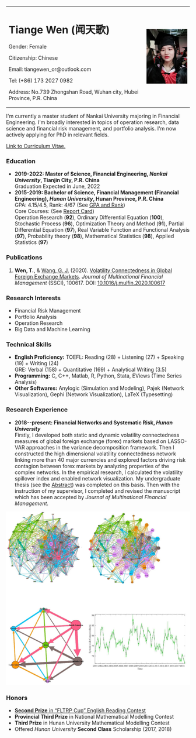 <table border="0">
  <tr>
    <td width="75%">
      <h1>Tiange Wen (闻天歌)</h1>
      <p>Gender: Female</p>
      <p>Citizenship: Chinese</p>
      <p>Email: tiangewen_or@outlook.com</p>
      <p>Tel: (+86) 173 2027 0982</p>
      <p>Address: No.739 Zhongshan Road, Wuhan city, Hubei Province, P.R. China</p>
    </td>
    <td width="25%">
      <img src="/photo.jpg" width="100%">     
    </td>
  </tr>
</table>  

I'm currently a master student of Nankai University majoring in Financial Engineering. I'm broadly interested in topics of operation research, data science and financial risk management, and portfolio analysis. I'm now actively applying for PhD in relevant fields. 

[Link to Curriculum Vitae.](/CV.pdf)

### Education
- **2019-2022: Master of Science, Financial Engineering, _Nankai University_, Tianjin City, P.R. China**  
Graduation Expected in June, 2022
- **2015-2019: Bachelor of Science, Financial Management (Financial Engineering), _Hunan University_, Hunan Province, P.R. China**  
  GPA: 4.15/4.5, Rank: 4/67 (See [GPA and Rank](/gpa&rank.jpg))    
  Core Courses: (See [Report Card](/reportcard.pdf))    
Operation Research (**92**), Ordinary Differential Equation (**100**), Stochastic Process (**96**), Optimization Theory and Method (**91**), Partial Differential Equation (**97**), Real Variable Function and Functional Analysis (**97**), Probability theory (**98**), Mathematical Statistics (**98**), Applied Statistics (**97**)  

### Publications
1. **Wen, T.**, & [Wang, G. J.](https://researchgate.net/profile/Gang_Jin_Wang) (2020). [Volatility Connectedness in Global Foreign Exchange Markets](/VCGFM.pdf). _Journal of Multinational Financial Management_ (SSCI), 100617. DOI: [10.1016/j.mulfin.2020.100617](https://linkinghub.elsevier.com/retrieve/pii/S1042444X20300062) 

### Research Interests
- Financial Risk Management
- Portfolio Analysis
- Operation Research
- Big Data and Machine Learning

### Technical Skills 
- **English Proficiency:** TOEFL: Reading (28) + Listening (27) + Speaking (19) + Writing (24)  
                           GRE: Verbal (158) + Quantitative (169) + Analytical Writing (3.5)
- **Programming:** C, C++, Matlab, R, Python, Stata, EViews (Time Series Analysis)   
- **Other Softwares:** Anylogic (Simulation and Modeling), Pajek (Network Visualization), Gephi (Network Visualization), LaTeX (Typesetting) 

### Research Experience
- **2018--present: Financial Networks and Systematic Risk, _Hunan University_**  
Firstly, I developed both static and dynamic volatility connectedness measures of global foreign exchange
(forex) markets based on LASSO-VAR approaches in the variance decomposition framework.
Then I constructed the high dimensional volatility connectedness network linking more than 40 major currencies and
explored factors driving risk contagion between forex markets by analyzing properties of the complex
networks. In the empirical research, I calculated the volatility spillover index and enabled network visualization. My undergraduate thesis (see the [Abstract](/Abs.pdf)) was completed on this basis. Then with the instruction of my supervisor, I 
completed and revised the manuscript which has been accepted by _Journal of Multinational Financial
Management_.

![Network Visualization](/fig11.jpg)

### Honors
- [**Second Prize** in “FLTRP Cup” English Reading Contest](/FLTRP.jpg)  
- **Provincial Third Prize** in National Mathematical Modelling Contest  
- **Third Prize** in Hunan University Mathematical Modelling Contest
- Offered _Hunan University_ **Second Class** Scholarship (2017, 2018) 




